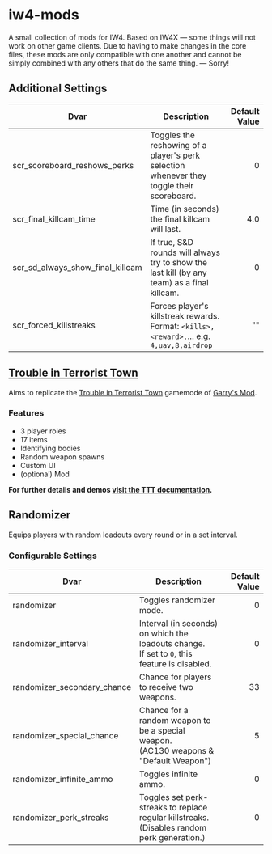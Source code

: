 # iw4-mods
A small collection of mods for IW4. Based on IW4X — some things will not work on other game clients.
Due to having to make changes in the core files, these mods are only compatible with one another
and cannot be simply combined with any others that do the same thing. &mdash; Sorry!

## Additional Settings
| Dvar                             | Description                                                                                 | Default Value |
|----------------------------------|---------------------------------------------------------------------------------------------|--------------:|
| scr_scoreboard_reshows_perks     | Toggles the reshowing of a player's perk selection whenever they toggle their scoreboard.   |             0 |
| scr_final_killcam_time           | Time (in seconds) the final killcam will last.                                              |           4.0 |
| scr_sd_always_show_final_killcam | If true, S&D rounds will always try to show the last kill (by any team) as a final killcam. |             0 |
| scr_forced_killstreaks           | Forces player's killstreak rewards. Format: `<kills>,<reward>,`... e.g. `4,uav,8,airdrop`   |            "" |


## [Trouble in Terrorist Town](docs/TTT.md)
Aims to replicate the [Trouble in Terrorist Town](https://www.troubleinterroristtown.com/)
gamemode of [Garry's Mod](https://store.steampowered.com/app/4000/Garrys_Mod/).

### Features
- 3 player roles
- 17 items
- Identifying bodies
- Random weapon spawns
- Custom UI
- (optional) Mod

**For further details and demos [visit the TTT documentation](docs/TTT.md).**


## Randomizer
Equips players with random loadouts every round or in a set interval.

### Configurable Settings
| Dvar                        | Description                                                                                     | Default Value |
|-----------------------------|-------------------------------------------------------------------------------------------------|--------------:|
| randomizer                  | Toggles randomizer mode.                                                                        |             0 |
| randomizer_interval         | Interval (in seconds) on which the loadouts change.<br>If set to `0`, this feature is disabled. |             0 |
| randomizer_secondary_chance | Chance for players to receive two weapons.                                                      |            33 |
| randomizer_special_chance   | Chance for a random weapon to be a special weapon.<br>(AC130 weapons & "Default Weapon")        |             5 |
| randomizer_infinite_ammo    | Toggles infinite ammo.                                                                          |             0 |
| randomizer_perk_streaks     | Toggles set perk-streaks to replace regular killstreaks.<br>(Disables random perk generation.)  |             0 |
